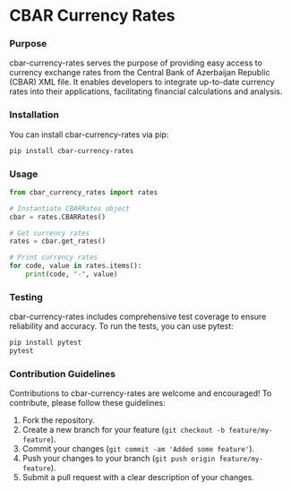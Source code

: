 # CBAR Currency Rates

### Purpose

cbar-currency-rates serves the purpose of providing easy access to currency exchange rates from the Central Bank of Azerbaijan Republic (CBAR) XML file. It enables developers to integrate up-to-date currency rates into their applications, facilitating financial calculations and analysis.

### Installation

You can install cbar-currency-rates via pip:

```bash
pip install cbar-currency-rates
```

### Usage

```python
from cbar_currency_rates import rates

# Instantiate CBARRates object
cbar = rates.CBARRates()

# Get currency rates
rates = cbar.get_rates()

# Print currency rates
for code, value in rates.items():
    print(code, "-", value)
```

### Testing

cbar-currency-rates includes comprehensive test coverage to ensure reliability and accuracy. To run the tests, you can use pytest:

```bash
pip install pytest
pytest
```

### Contribution Guidelines

Contributions to cbar-currency-rates are welcome and encouraged! To contribute, please follow these guidelines:

1. Fork the repository.
2. Create a new branch for your feature (`git checkout -b feature/my-feature`).
3. Commit your changes (`git commit -am 'Added some feature'`).
4. Push your changes to your branch (`git push origin feature/my-feature`).
5. Submit a pull request with a clear description of your changes.